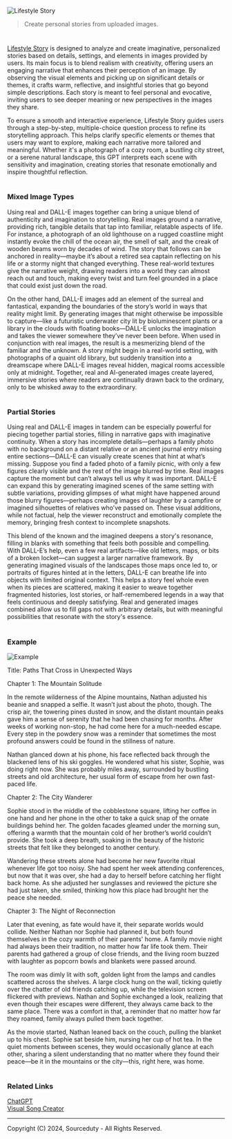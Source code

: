 ![Lifestyle Story](https://github.com/user-attachments/assets/9ab1b81d-deb3-483a-8783-64909b35eda9)

> Create personal stories from uploaded images.
#

[Lifestyle Story](https://chatgpt.com/g/g-QM0MbpRa4-lifestyle-story) is designed to analyze and create imaginative, personalized stories based on details, settings, and elements in images provided by users. Its main focus is to blend realism with creativity, offering users an engaging narrative that enhances their perception of an image. By observing the visual elements and picking up on significant details or themes, it crafts warm, reflective, and insightful stories that go beyond simple descriptions. Each story is meant to feel personal and evocative, inviting users to see deeper meaning or new perspectives in the images they share.

To ensure a smooth and interactive experience, Lifestyle Story guides users through a step-by-step, multiple-choice question process to refine its storytelling approach. This helps clarify specific elements or themes that users may want to explore, making each narrative more tailored and meaningful. Whether it's a photograph of a cozy room, a bustling city street, or a serene natural landscape, this GPT interprets each scene with sensitivity and imagination, creating stories that resonate emotionally and inspire thoughtful reflection.

#
### Mixed Image Types

Using real and DALL-E images together can bring a unique blend of authenticity and imagination to storytelling. Real images ground a narrative, providing rich, tangible details that tap into familiar, relatable aspects of life. For instance, a photograph of an old lighthouse on a rugged coastline might instantly evoke the chill of the ocean air, the smell of salt, and the creak of wooden beams worn by decades of wind. The story that follows can be anchored in reality—maybe it’s about a retired sea captain reflecting on his life or a stormy night that changed everything. These real-world textures give the narrative weight, drawing readers into a world they can almost reach out and touch, making every twist and turn feel grounded in a place that could exist just down the road.

On the other hand, DALL-E images add an element of the surreal and fantastical, expanding the boundaries of the story’s world in ways that reality might limit. By generating images that might otherwise be impossible to capture—like a futuristic underwater city lit by bioluminescent plants or a library in the clouds with floating books—DALL-E unlocks the imagination and takes the viewer somewhere they’ve never been before. When used in conjunction with real images, the result is a mesmerizing blend of the familiar and the unknown. A story might begin in a real-world setting, with photographs of a quaint old library, but suddenly transition into a dreamscape where DALL-E images reveal hidden, magical rooms accessible only at midnight. Together, real and AI-generated images create layered, immersive stories where readers are continually drawn back to the ordinary, only to be whisked away to the extraordinary.

#
### Partial Stories

Using real and DALL-E images in tandem can be especially powerful for piecing together partial stories, filling in narrative gaps with imaginative continuity. When a story has incomplete details—perhaps a family photo with no background on a distant relative or an ancient journal entry missing entire sections—DALL-E can visually create scenes that hint at what’s missing. Suppose you find a faded photo of a family picnic, with only a few figures clearly visible and the rest of the image blurred by time. Real images capture the moment but can’t always tell us why it was important. DALL-E can expand this by generating imagined scenes of the same setting with subtle variations, providing glimpses of what might have happened around those blurry figures—perhaps creating images of laughter by a campfire or imagined silhouettes of relatives who’ve passed on. These visual additions, while not factual, help the viewer reconstruct and emotionally complete the memory, bringing fresh context to incomplete snapshots.

This blend of the known and the imagined deepens a story's resonance, filling in blanks with something that feels both possible and compelling. With DALL-E’s help, even a few real artifacts—like old letters, maps, or bits of a broken locket—can suggest a larger narrative framework. By generating imagined visuals of the landscapes those maps once led to, or portraits of figures hinted at in the letters, DALL-E can breathe life into objects with limited original context. This helps a story feel whole even when its pieces are scattered, making it easier to weave together fragmented histories, lost stories, or half-remembered legends in a way that feels continuous and deeply satisfying. Real and generated images combined allow us to fill gaps not with arbitrary details, but with meaningful possibilities that resonate with the story's essence.

#
### Example

![Example](https://github.com/user-attachments/assets/d38f90f7-6242-4819-ab10-c7444e751684)

Title: Paths That Cross in Unexpected Ways

Chapter 1: The Mountain Solitude

In the remote wilderness of the Alpine mountains, Nathan adjusted his beanie and snapped a selfie. It wasn’t just about the photo, though. The crisp air, the towering pines dusted in snow, and the distant mountain peaks gave him a sense of serenity that he had been chasing for months. After weeks of working non-stop, he had come here for a much-needed escape. Every step in the powdery snow was a reminder that sometimes the most profound answers could be found in the stillness of nature.

Nathan glanced down at his phone, his face reflected back through the blackened lens of his ski goggles. He wondered what his sister, Sophie, was doing right now. She was probably miles away, surrounded by bustling streets and old architecture, her usual form of escape from her own fast-paced life.

Chapter 2: The City Wanderer

Sophie stood in the middle of the cobblestone square, lifting her coffee in one hand and her phone in the other to take a quick snap of the ornate buildings behind her. The golden facades gleamed under the morning sun, offering a warmth that the mountain cold of her brother’s world couldn’t provide. She took a deep breath, soaking in the beauty of the historic streets that felt like they belonged to another century.

Wandering these streets alone had become her new favorite ritual whenever life got too noisy. She had spent her week attending conferences, but now that it was over, she had a day to herself before catching her flight back home. As she adjusted her sunglasses and reviewed the picture she had just taken, she smiled, thinking how this place had brought her the peace she needed.

Chapter 3: The Night of Reconnection

Later that evening, as fate would have it, their separate worlds would collide. Neither Nathan nor Sophie had planned it, but both found themselves in the cozy warmth of their parents' home. A family movie night had always been their tradition, no matter how far life took them. Their parents had gathered a group of close friends, and the living room buzzed with laughter as popcorn bowls and blankets were passed around.

The room was dimly lit with soft, golden light from the lamps and candles scattered across the shelves. A large clock hung on the wall, ticking quietly over the chatter of old friends catching up, while the television screen flickered with previews. Nathan and Sophie exchanged a look, realizing that even though their escapes were different, they always came back to the same place. There was a comfort in that, a reminder that no matter how far they roamed, family always pulled them back together.

As the movie started, Nathan leaned back on the couch, pulling the blanket up to his chest. Sophie sat beside him, nursing her cup of hot tea. In the quiet moments between scenes, they would occasionally glance at each other, sharing a silent understanding that no matter where they found their peace—be it in the mountains or the city—this, right here, was home.

#
### Related Links

[ChatGPT](https://github.com/sourceduty/ChatGPT)
<br>
[Visual Song Creator](https://github.com/sourceduty/Visual_Song_Creator)

***
Copyright (C) 2024, Sourceduty - All Rights Reserved.
